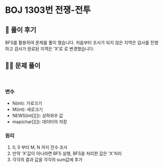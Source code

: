 # BOJ 1303번 전쟁-전투

## 🌈 풀이 후기
BFS를 활용하여 문제를 풀이 했습니다.
처음부터 조사가 되지 않은 지역은 검사를 진행하고
검사가 완료된 지역은 'X'로 로 변경했습니다.

## 👩‍🏫 문제 풀이
<br>

### 변수
- N(int): 가로크기
- M(int): 세로크기
- NEWS(int[][]): 상하좌우 값
- map(char[][]): 데이터의 저장

### 원리
1. 0, 0 부터 M, N 까지 전수 조사
2. 만약 'X'값이 아니라면 BFS 실행, BFS을 처리한 값은 'X'처리
3. 각각의 결과 값을 각각의 sum값에 추가